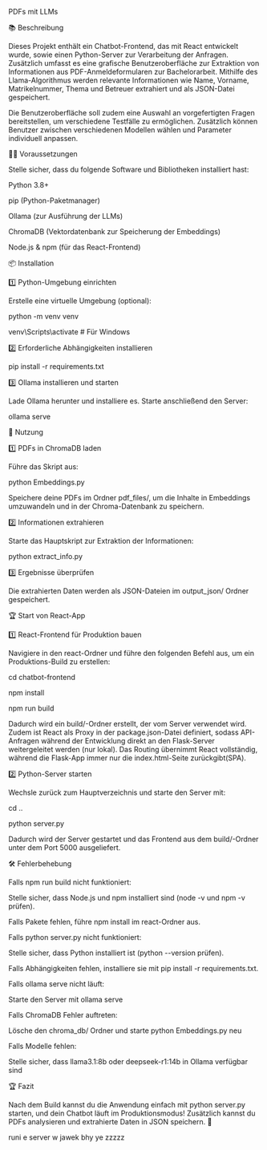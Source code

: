 PDFs mit LLMs

📚 Beschreibung

Dieses Projekt enthält ein Chatbot-Frontend, das mit React entwickelt wurde, sowie einen Python-Server zur Verarbeitung der Anfragen. Zusätzlich umfasst es eine grafische Benutzeroberfläche zur Extraktion von Informationen aus PDF-Anmeldeformularen zur Bachelorarbeit. Mithilfe des Llama-Algorithmus werden relevante Informationen wie Name, Vorname, Matrikelnummer, Thema und Betreuer extrahiert und als JSON-Datei gespeichert.

Die Benutzeroberfläche soll zudem eine Auswahl an vorgefertigten Fragen bereitstellen, um verschiedene Testfälle zu ermöglichen. Zusätzlich können Benutzer zwischen verschiedenen Modellen wählen und Parameter individuell anpassen.

👨‍💻 Voraussetzungen

Stelle sicher, dass du folgende Software und Bibliotheken installiert hast:

Python 3.8+

pip (Python-Paketmanager)

Ollama (zur Ausführung der LLMs)

ChromaDB (Vektordatenbank zur Speicherung der Embeddings)

Node.js & npm (für das React-Frontend)

📦 Installation

1️⃣ Python-Umgebung einrichten

Erstelle eine virtuelle Umgebung (optional):

python -m venv venv

venv\Scripts\activate  # Für Windows

2️⃣ Erforderliche Abhängigkeiten installieren

pip install -r requirements.txt

3️⃣ Ollama installieren und starten

Lade Ollama herunter und installiere es. Starte anschließend den Server:

ollama serve

📂 Nutzung

1️⃣ PDFs in ChromaDB laden

Führe das Skript aus:

python Embeddings.py

Speichere deine PDFs im Ordner pdf_files/, um die Inhalte in Embeddings umzuwandeln und in der Chroma-Datenbank zu speichern.

2️⃣ Informationen extrahieren

Starte das Hauptskript zur Extraktion der Informationen:

python extract_info.py

3️⃣ Ergebnisse überprüfen

Die extrahierten Daten werden als JSON-Dateien im output_json/ Ordner gespeichert.

🏆 Start von React-App

1️⃣ React-Frontend für Produktion bauen

Navigiere in den react-Ordner und führe den folgenden Befehl aus, um ein Produktions-Build zu erstellen:

cd chatbot-frontend

npm install

npm run build

Dadurch wird ein build/-Ordner erstellt, der vom Server verwendet wird. Zudem ist React als Proxy in der package.json-Datei definiert, sodass API-Anfragen während der Entwicklung direkt an den Flask-Server weitergeleitet werden (nur lokal). Das Routing übernimmt React vollständig, während die Flask-App immer nur die index.html-Seite zurückgibt(SPA).

2️⃣ Python-Server starten

Wechsle zurück zum Hauptverzeichnis und starte den Server mit:

cd ..

python server.py

Dadurch wird der Server gestartet und das Frontend aus dem build/-Ordner unter dem Port 5000 ausgeliefert.

🛠 Fehlerbehebung

Falls npm run build nicht funktioniert:

Stelle sicher, dass Node.js und npm installiert sind (node -v und npm -v prüfen).

Falls Pakete fehlen, führe npm install im react-Ordner aus.

Falls python server.py nicht funktioniert:

Stelle sicher, dass Python installiert ist (python --version prüfen).

Falls Abhängigkeiten fehlen, installiere sie mit pip install -r requirements.txt.

Falls ollama serve nicht läuft:

Starte den Server mit ollama serve

Falls ChromaDB Fehler auftreten:

Lösche den chroma_db/ Ordner und starte python Embeddings.py neu

Falls Modelle fehlen:

Stelle sicher, dass llama3.1:8b oder deepseek-r1:14b in Ollama verfügbar sind

🏆 Fazit

Nach dem Build kannst du die Anwendung einfach mit python server.py starten, und dein Chatbot läuft im Produktionsmodus! Zusätzlich kannst du PDFs analysieren und extrahierte Daten in JSON speichern. 🚀




runi e server w jawek bhy ye zzzzz



